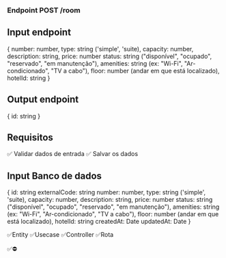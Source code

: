 ### Endpoint POST /room

## Input endpoint
{
  number: number,
  type: string ('simple', 'suite),
  capacity: number,
  description: string,
  price: number
  status: string ("disponível", "ocupado", "reservado", "em manutenção"),
  amenities: string (ex: "Wi-Fi", "Ar-condicionado", "TV a cabo"),
  floor: number (andar em que está localizado),
  hotelId: string
}

## Output endpoint
{
  id: string
}


## Requisitos
✅ Validar dados de entrada
✅ Salvar os dados


## Input Banco de dados
{
  id: string
  externalCode: string
  number: number,
  type: string ('simple', 'suite),
  capacity: number,
  description: string,
  price: number
  status: string ("disponível", "ocupado", "reservado", "em manutenção"),
  amenities: string (ex: "Wi-Fi", "Ar-condicionado", "TV a cabo"),
  floor: number (andar em que está localizado),
  hotelId: string
  createdAt: Date
  updatedAt: Date
}

✅Entity
✅Usecase
✅Controller
✅Rota

✅⛔